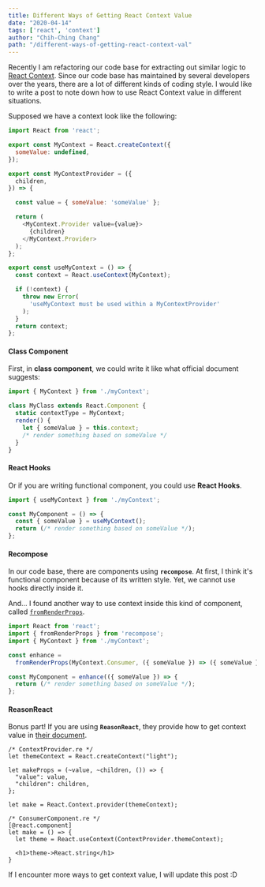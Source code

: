 ```yaml
---
title: Different Ways of Getting React Context Value
date: "2020-04-14"
tags: ['react', 'context']
author: "Chih-Ching Chang"
path: "/different-ways-of-getting-react-context-val"
---
```


Recently I am refactoring our code base for extracting out similar logic to [React Context](https://reactjs.org/docs/context.html).
Since our code base has maintained by several developers over the years, there are a lot of different kinds of coding style.
I would like to write a post to note down how to use React Context value in different situations.

Supposed we have a context look like the following:

```javascript
import React from 'react';

export const MyContext = React.createContext({
  someValue: undefined,
});

export const MyContextProvider = ({
  children,
}) => {

  const value = { someValue: 'someValue' };

  return (
    <MyContext.Provider value={value}>
      {children}
    </MyContext.Provider>
  );
};

export const useMyContext = () => {
  const context = React.useContext(MyContext);

  if (!context) {
    throw new Error(
      'useMyContext must be used within a MyContextProvider'
    );
  }
  return context;
};
```

#### Class Component

First, in **class component**, we could write it like what official document suggests:

```javascript
import { MyContext } from './myContext';

class MyClass extends React.Component {
  static contextType = MyContext;
  render() {
    let { someValue } = this.context;
    /* render something based on someValue */
  }
}
```

#### React Hooks

Or if you are writing functional component, you could use **React Hooks**.

```javascript
import { useMyContext } from './myContext';

const MyComponent = () => {
  const { someValue } = useMyContext();
  return (/* render something based on someValue */);
};
```

#### Recompose

In our code base, there are components using **`recompose`**.
At first, I think it's functional component because of its written style.
Yet, we cannot use hooks directly inside it.

And... I found another way to use context inside this kind of component, called [`fromRenderProps`](https://github.com/acdlite/recompose/blob/master/docs/API.md#fromrenderprops).

```javascript
import React from 'react';
import { fromRenderProps } from 'recompose';
import { MyContext } from './myContext';

const enhance = 
  fromRenderProps(MyContext.Consumer, ({ someValue }) => ({ someValue }));

const MyComponent = enhance(({ someValue }) => {
  return (/* render something based on someValue */);
};

```

#### ReasonReact

Bonus part! If you are using **`ReasonReact`**, 
they provide how to get context value in [their document](https://github.com/reasonml/reason-react/blob/master/docs/context-mixins.md).


```reason
/* ContextProvider.re */
let themeContext = React.createContext("light");

let makeProps = (~value, ~children, ()) => {
  "value": value,
  "children": children,
};

let make = React.Context.provider(themeContext);

/* ConsumerComponent.re */
[@react.component]
let make = () => {
  let theme = React.useContext(ContextProvider.themeContext);

  <h1>theme->React.string</h1>
}

```

If I encounter more ways to get context value, I will update this post :D